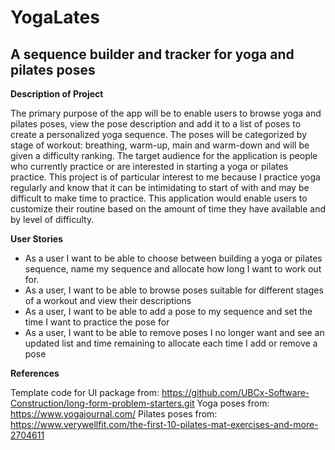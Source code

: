 # YogaLates

## A sequence builder and tracker for yoga and pilates poses

**Description of Project**  

The primary purpose of the app will be to enable users to browse yoga and pilates poses, view the pose description and add it 
to a list of poses to create a personalized yoga sequence. The poses will be categorized by stage of workout: breathing, 
warm-up, main and warm-down and will be given a difficulty ranking. The target audience for the application is people 
who currently practice or are interested in starting a yoga or pilates practice. This project is of particular interest to me 
because I practice yoga regularly and know that it can be intimidating to start of with and may be difficult to make 
time to practice. This application would enable users to customize their routine based on the amount of time they have 
available and by level of difficulty.

**User Stories**

- As a user I want to be able to choose between building a yoga or pilates sequence, name my sequence and allocate
how long I want to work out for.
- As a user, I want to be able to browse poses suitable for different stages of a workout and view their descriptions
- As a user, I want to be able to add a pose to my sequence and set the time I want to practice the pose for
- As a user, I want to be able to remove poses I no longer want and see an updated list and time remaining to allocate each time I add or remove a pose

**References**

Template code for UI package from: https://github.com/UBCx-Software-Construction/long-form-problem-starters.git
Yoga poses from:  https://www.yogajournal.com/
Pilates poses from: https://www.verywellfit.com/the-first-10-pilates-mat-exercises-and-more-2704611

